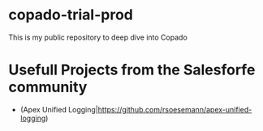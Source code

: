 # copado-trial-prod
This is my public repository to deep dive into Copado

# Usefull Projects from the Salesforfe community
- (Apex Unified Logging|https://github.com/rsoesemann/apex-unified-logging)
